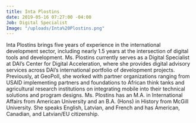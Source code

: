 ```yaml
---
title: Inta Plostins
date: 2019-05-16 07:27:00 -04:00
Job: Digital Specialist
Image: "/uploads/Inta%20Plostins.png"
---
```


Inta Plostins brings five years of experience in the international development sector, including nearly 1.5 years at the intersection of digital tools and development. Ms. Plostins currently serves as a Digital Specialist at DAI’s Center for Digital Acceleration, where she provides digital advisory services across DAI’s international portfolio of development projects. Previously, at GeoPoll, she worked with partner organizations ranging from USAID implementing partners and foundations to African think tanks and agricultural research institutions on integrating mobile into their technical solutions and program designs. Ms. Plostins has an M.A. in International Affairs from American University and an B.A. (Hons) in History from McGill University. She speaks English, Latvian, and French and has American, Canadian, and Latvian/EU citizenship.